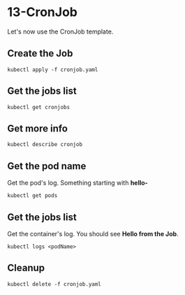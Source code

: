 # 13-CronJob

Let's now use the CronJob template.

## Create the Job

    kubectl apply -f cronjob.yaml

## Get the jobs list

    kubectl get cronjobs

## Get more info

    kubectl describe cronjob

## Get the pod name

Get the pod's log. Something starting with **hello-**

    kubectl get pods

## Get the jobs list

Get the container's log. You should see **Hello from the Job**.

    kubectl logs <podName>

## Cleanup

    kubectl delete -f cronjob.yaml
